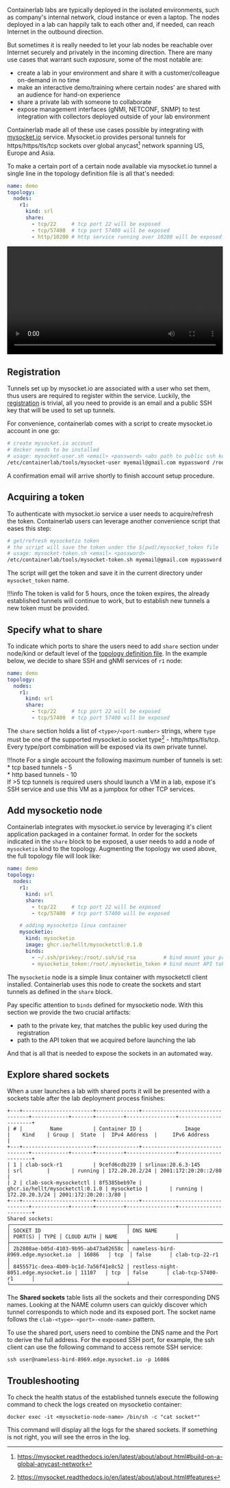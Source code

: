 Containerlab labs are typically deployed in the isolated environments, such as company's internal network, cloud instance or even a laptop. The nodes deployed in a lab can happily talk to each other and, if needed, can reach Internet in the outbound direction.

But sometimes it is really needed to let your lab nodes be reachable over Internet securely and privately in the incoming direction. There are many use cases that warrant such _exposure_, some of the most notable are:

* create a lab in your environment and share it with a customer/colleague on-demand in no time
* make an interactive demo/training where certain nodes' are shared with an audience for hand-on experience
* share a private lab with someone to collaborate
* expose management interfaces (gNMI, NETCONF, SNMP) to test integration with collectors deployed outside of your lab environment

Containerlab made all of these use cases possible by integrating with [mysocket.io](https://mysocket.io) service. Mysocket.io provides personal tunnels for https/https/tls/tcp sockets over global anycast[^1] network spanning US, Europe and Asia.

To make a certain port of a certain node available via mysocket.io tunnel a single line in the topology definition file is all that's needed:

```yaml
name: demo
topology:
  nodes:
    r1:
      kind: srl
      share:
        - tcp/22     # tcp port 22 will be exposed
        - tcp/57400  # tcp port 57400 will be exposed
        - http/10200 # http service running over 10200 will be exposed
```

<video width="100%" controls>
  <source src="https://gitlab.com/rdodin/pics/-/wikis/uploads/709405ded4ccf7387725b4fab1ab87f6/containerlab-mysocketio.mp4" type="video/mp4">
</video>

## Registration
Tunnels set up by mysocket.io are associated with a user who set them, thus users are required to register within the service. Luckily, the [registration](https://mysocket.readthedocs.io/en/latest/mysocketctl/mysocket.html#creating-an-account) is trivial, all you need to provide is an email and a public SSH key that will be used to set up tunnels.

For convenience, containerlab comes with a script to create mysocket.io account in one go:

```bash
# create mysocket.io account
# docker needs to be installed
# usage: mysocket-user.sh <email> <password> <abs path to public ssh key>
/etc/containerlab/tools/mysocket-user myemail@gmail.com mypassword /root/.ssh/mykey.pub
```

A confirmation email will arrive shortly to finish account setup procedure.

## Acquiring a token
To authenticate with mysocket.io service a user needs to acquire/refresh the token. Containerlab users can leverage another convenience script that eases this step:

```bash
# get/refresh mysocketio token
# the script will save the token under the $(pwd)/mysocket_token file
# usage: mysocket-token.sh <email> <password>
/etc/containerlab/tools/mysocket-token.sh myemail@gmail.com mypassword
```

The script will get the token and save it in the current directory under `mysocket_token` name.

!!!info
    The token is valid for 5 hours, once the token expires, the already established tunnels will continue to work, but to establish new tunnels a new token must be provided.

## Specify what to share
To indicate which ports to share the users need to add `share` section under node/kind or default level of the [topology definition file](topo-def-file.md). In the example below, we decide to share SSH and gNMI services of `r1` node:

```yaml
name: demo
topology:
  nodes:
    r1:
      kind: srl
      share:
        - tcp/22     # tcp port 22 will be exposed
        - tcp/57400  # tcp port 57400 will be exposed
```

The `share` section holds a list of `<type>/<port-number>` strings, where `type` must be one of the supported mysocket.io socket type[^2] - http/https/tls/tcp. Every type/port combination will be exposed via its own private tunnel.

!!!note
    For a single account the following maximum number of tunnels is set:  
      * tcp based tunnels - 5  
      * http based tunnels - 10  
    If >5 tcp tunnels is required users should launch a VM in a lab, expose it's SSH service and use this VM as a jumpbox for other TCP services.

## Add mysocketio node
Containerlab integrates with mysocket.io service by leveraging it's client application packaged in a container format. In order for the sockets indicated in the `share` block to be exposed, a user needs to add a node of `mysocketio` kind to the topology. Augmenting the topology we used above, the full topology file will look like:

```yaml
name: demo
topology:
  nodes:
    r1:
      kind: srl
      share:
        - tcp/22     # tcp port 22 will be exposed
        - tcp/57400  # tcp port 57400 will be exposed

    # adding mysocketio linux container
    mysocketio:
      kind: mysocketio
      image: ghcr.io/hellt/mysocketctl:0.1.0
      binds:
        - ~/.ssh/privkey:/root/.ssh/id_rsa         # bind mount your private key
        - mysocketio_token:/root/.mysocketio_token # bind mount API token
```

The `mysocketio` node is a simple linux container with mysocketctl client installed. Containerlab uses this node to create the sockets and start tunnels as defined in the `share` block.

Pay specific attention to `binds` defined for mysocketio node. With this section we provide the two crucial artifacts:
* path to the private key, that matches the public key used during the registration
* path to the API token that we acquired before launching the lab

And that is all that is needed to expose the sockets in an automated way.

## Explore shared sockets
When a user launches a lab with shared ports it will be presented with a sockets table after the lab deployment process finishes:

```
+---+-----------------------+--------------+---------------------------------+------------+-------+---------+----------------+----------------------+
| # |         Name          | Container ID |              Image              |    Kind    | Group |  State  |  IPv4 Address  |     IPv6 Address     |
+---+-----------------------+--------------+---------------------------------+------------+-------+---------+----------------+----------------------+
| 1 | clab-sock-r1          | 9cefd6cdb239 | srlinux:20.6.3-145              | srl        |       | running | 172.20.20.2/24 | 2001:172:20:20::2/80 |
| 2 | clab-sock-mysocketctl | 8f5385beb97e | ghcr.io/hellt/mysocketctl:0.1.0 | mysocketio |       | running | 172.20.20.3/24 | 2001:172:20:20::3/80 |
+---+-----------------------+--------------+---------------------------------+------------+-------+---------+----------------+----------------------+
Shared sockets:
┌──────────────────────────────────────┬──────────────────────────────────────┬─────────┬──────┬────────────┬────────────────────────┐
│ SOCKET ID                            │ DNS NAME                             │ PORT(S) │ TYPE │ CLOUD AUTH │ NAME                   │
├──────────────────────────────────────┼──────────────────────────────────────┼─────────┼──────┼────────────┼────────────────────────┤
│ 2b2808ae-b05d-4103-9b95-ab473a82658c │ nameless-bird-8969.edge.mysocket.io  │ 16086   │ tcp  │ false      │ clab-tcp-22-r1         │
│ 8455571c-deea-4b09-bc1d-7a56f41e8c52 │ restless-night-8051.edge.mysocket.io │ 11107   │ tcp  │ false      │ clab-tcp-57400-r1      │
└──────────────────────────────────────┴──────────────────────────────────────┴─────────┴──────┴────────────┴────────────────────────┘
```
The **Shared sockets** table lists all the sockets and their corresponding DNS names. Looking at the NAME column users can quickly discover which tunnel corresponds to which node and its exposed port. The socket name follows the `clab-<type>-<port>-<node-name>` pattern.

To use the shared port, users need to combine the DNS name and the Port to derive the full address. For the exposed SSH port, for example, the ssh client can use the following command to access remote SSH service:

```
ssh user@nameless-bird-8969.edge.mysocket.io -p 16086
```

## Troubleshooting
To check the health status of the established tunnels execute the following command to check the logs created on mysocketio container:

```
docker exec -it <mysocketio-node-name> /bin/sh -c "cat socket*"
```

This command will display all the logs for the shared sockets. If something is not right, you will see the erros in the log.

[^1]: https://mysocket.readthedocs.io/en/latest/about/about.html#build-on-a-global-anycast-network
[^2]: https://mysocket.readthedocs.io/en/latest/about/about.html#features